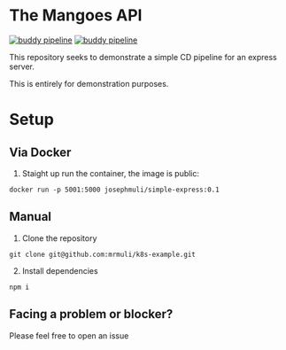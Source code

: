 # The Mangoes API

[![buddy pipeline](https://app.buddy.works/mangoes-demo/mango/pipelines/pipeline/258879/badge.svg?token=c004d3cc602a0f5b5e0ff13ac51366d18b2fca40cecbb6f77820413a24511ad9 "buddy pipeline")](https://app.buddy.works/mangoes-demo/mango/pipelines/pipeline/258879) [![buddy pipeline](https://app.buddy.works/mangoes-demo/mango/pipelines/pipeline/258880/badge.svg?token=c004d3cc602a0f5b5e0ff13ac51366d18b2fca40cecbb6f77820413a24511ad9 "buddy pipeline")](https://app.buddy.works/mangoes-demo/mango/pipelines/pipeline/258880)

This repository seeks to demonstrate a simple CD pipeline for an express server.

This is entirely for demonstration purposes.

# Setup

## Via Docker

1. Staight up run the container, the image is public:

```
docker run -p 5001:5000 josephmuli/simple-express:0.1
```


## Manual

1. Clone the repository

```
git clone git@github.com:mrmuli/k8s-example.git
```

2. Install dependencies

```
npm i
```

## Facing a problem or blocker?

Please feel free to open an issue
